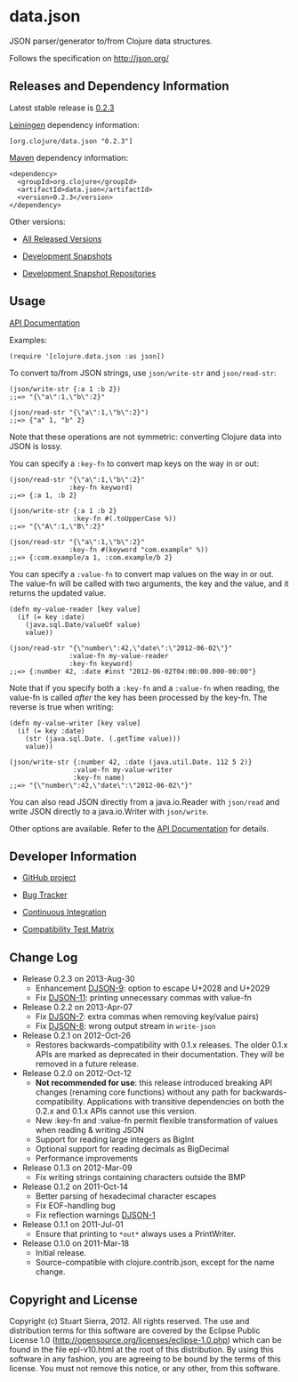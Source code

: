 data.json
========================================

JSON parser/generator to/from Clojure data structures.

Follows the specification on http://json.org/



Releases and Dependency Information
----------------------------------------

Latest stable release is [0.2.3](https://github.com/clojure/data.json/tree/data.json-0.2.3)

[Leiningen](https://github.com/technomancy/leiningen) dependency information:

    [org.clojure/data.json "0.2.3"]

[Maven](http://maven.apache.org/) dependency information:

    <dependency>
      <groupId>org.clojure</groupId>
      <artifactId>data.json</artifactId>
      <version>0.2.3</version>
    </dependency>

Other versions:

* [All Released Versions](http://search.maven.org/#search%7Cgav%7C1%7Cg%3A%22org.clojure%22%20AND%20a%3A%22data.json%22)

* [Development Snapshots](https://oss.sonatype.org/index.html#nexus-search;gav~org.clojure~data.json~~~)

* [Development Snapshot Repositories](http://dev.clojure.org/display/doc/Maven+Settings+and+Repositories)



Usage
----------------------------------------

[API Documentation](http://clojure.github.com/data.json/)

Examples:

    (require '[clojure.data.json :as json])

To convert to/from JSON strings, use `json/write-str` and `json/read-str`:

    (json/write-str {:a 1 :b 2})
    ;;=> "{\"a\":1,\"b\":2}"

    (json/read-str "{\"a\":1,\"b\":2}")
    ;;=> {"a" 1, "b" 2}

Note that these operations are not symmetric: converting Clojure data
into JSON is lossy.

You can specify a `:key-fn` to convert map keys on the way in or out:

    (json/read-str "{\"a\":1,\"b\":2}"
                   :key-fn keyword)
    ;;=> {:a 1, :b 2}

    (json/write-str {:a 1 :b 2}
                    :key-fn #(.toUpperCase %))
    ;;=> "{\"A\":1,\"B\":2}"

    (json/read-str "{\"a\":1,\"b\":2}"
                   :key-fn #(keyword "com.example" %))
    ;;=> {:com.example/a 1, :com.example/b 2}

You can specify a `:value-fn` to convert map values on the way in or
out. The value-fn will be called with two arguments, the key and the
value, and it returns the updated value.

    (defn my-value-reader [key value]
      (if (= key :date)
        (java.sql.Date/valueOf value)
        value))

    (json/read-str "{\"number\":42,\"date\":\"2012-06-02\"}"
                   :value-fn my-value-reader
                   :key-fn keyword) 
    ;;=> {:number 42, :date #inst "2012-06-02T04:00:00.000-00:00"}

Note that if you specify both a `:key-fn` and a `:value-fn` when
reading, the value-fn is called *after* the key has been processed by
the key-fn. The reverse is true when writing:

    (defn my-value-writer [key value]
      (if (= key :date)
        (str (java.sql.Date. (.getTime value)))
        value))

    (json/write-str {:number 42, :date (java.util.Date. 112 5 2)}
                    :value-fn my-value-writer
                    :key-fn name) 
    ;;=> "{\"number\":42,\"date\":\"2012-06-02\"}"

You can also read JSON directly from a java.io.Reader with `json/read`
and write JSON directly to a java.io.Writer with `json/write`.

Other options are available. Refer to the [API Documentation](http://clojure.github.com/data.json/) for details.



Developer Information
----------------------------------------

* [GitHub project](https://github.com/clojure/data.json)

* [Bug Tracker](http://dev.clojure.org/jira/browse/DJSON)

* [Continuous Integration](http://build.clojure.org/job/data.json/)

* [Compatibility Test Matrix](http://build.clojure.org/job/data.json-test-matrix/)



Change Log
----------------------------------------

* Release 0.2.3 on 2013-Aug-30
  * Enhancement [DJSON-9](http://dev.clojure.org/jira/browse/DJSON-9): option to escape U+2028 and U+2029
  * Fix [DJSON-11](http://dev.clojure.org/jira/browse/DJSON-11): printing unnecessary commas with value-fn
* Release 0.2.2 on 2013-Apr-07
  * Fix [DJSON-7](http://dev.clojure.org/jira/browse/DJSON-7): extra commas when removing key/value pairs)
  * Fix [DJSON-8](http://dev.clojure.org/jira/browse/DJSON-8): wrong output stream in `write-json`
* Release 0.2.1 on 2012-Oct-26
  * Restores backwards-compatibility with 0.1.x releases. The older
    0.1.x APIs are marked as deprecated in their documentation. They
    will be removed in a future release.
* Release 0.2.0 on 2012-Oct-12
  * **Not recommended for use**: this release introduced breaking API
    changes (renaming core functions) without any path for
    backwards-compatibility. Applications with transitive dependencies
    on both the 0.2.x and 0.1.x APIs cannot use this version.
  * New :key-fn and :value-fn permit flexible transformation
    of values when reading & writing JSON
  * Support for reading large integers as BigInt
  * Optional support for reading decimals as BigDecimal
  * Performance improvements
* Release 0.1.3 on 2012-Mar-09
  * Fix writing strings containing characters outside the BMP
* Release 0.1.2 on 2011-Oct-14
  * Better parsing of hexadecimal character escapes
  * Fix EOF-handling bug
  * Fix reflection warnings [DJSON-1](http://dev.clojure.org/jira/browse/DJSON-1)
* Release 0.1.1 on 2011-Jul-01
  * Ensure that printing to `*out*` always uses a PrintWriter.
* Release 0.1.0 on 2011-Mar-18
  * Initial release.
  * Source-compatible with clojure.contrib.json, except for the name change.



Copyright and License
----------------------------------------

Copyright (c) Stuart Sierra, 2012. All rights reserved.  The use and
distribution terms for this software are covered by the Eclipse Public
License 1.0 (http://opensource.org/licenses/eclipse-1.0.php) which can
be found in the file epl-v10.html at the root of this distribution.
By using this software in any fashion, you are agreeing to be bound by
the terms of this license.  You must not remove this notice, or any
other, from this software.
